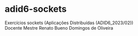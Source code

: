 # adid6-sockets
Exercícios sockets (Aplicações Distribuídas (ADID6_2023/02)) <br/>
Docente Mestre Renato Bueno Domingos de Oliveira
